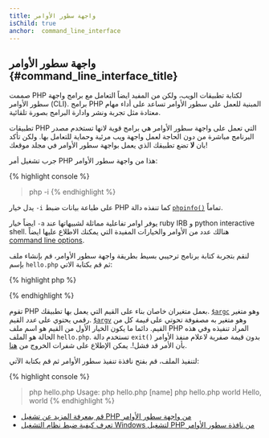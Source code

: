 ```yaml
---
title: واجهة سطور الأوامر
isChild: true
anchor:  command_line_interface
---
```


## واجهة سطور الأوامر {#command_line_interface_title}

صممت PHP لكتابة تطبيقات الويب، ولكن من المفيد ايضاً التعامل مع برامج واجهة سطور الأوامر (CLI).
برامج PHP المبنية للعمل على سطور الأوامر تساعد على أداء مهام معتادة مثل تجربة ونشر وادارة البرامج بصورة تلقائية.

تطبيقات PHP التي تعمل على واجهة سطور الأوامر هي برامج قوية لانها تستخدم مصدر البرنامج مباشرة من دون الحاجة لعمل واجهة
ويب مرئية وحماية للتعامل بها. ولكن تأكد بان **لا** تضع تطبيقك الذي يعمل بواجهة سطور الأوامر في مجلد موقعك!

جرب تشغيل أمر PHP هذا من واجهة سطور الأوامر:

{% highlight console %}
> php -i
{% endhighlight %}

يدل خيار `-i` على طباعة بيانات ضبط PHP كما تنفذه دالة [`phpinfo()`][phpinfo] تماماً.

ايضاً خيار `-a` يوفر اوامر تفاعلية مماثلة لشبيهاتها عند ruby IRB و python interactive shell. هنالك عدد من الأوامر والخيارات المفيدة
التي يمكنك الاطلاع عليها ايضاً [command line options][cli-options].

لنقم بتجربة كتابة برنامج ترحيبي بسيط بطريقة واجهة سطور الأوامر، قم بإنشاء ملف بإسم `hello.php` ثم قم بكتابة الاتي:

{% highlight php %}
<?php
if ($argc !== 2) {
    echo "Usage: php hello.php [name].\n";
    exit(1);
}
$name = $argv[1];
echo "Hello, $name\n";
?>
{% endhighlight %}

تقوم PHP بعمل متغيران خاصان بناء على القيم التي يعمل بها تطبيقك.
[`$argc`][argc] وهو متغير رقمي يحتوي على *عدد* القيم.
[`$argv`][argv] وهو متغير به مصفوفة تحوتي على *قيمة* كل من القيم.
دائما ما يكون الخيار الأول من القيم هو اسم ملف PHP المراد تنفيذه وفي هذه الحالة هو الملف `hello.php`.
تستخدم دالة `exit()` بدون قيمة صفرية لاعلام منفذ الأوامر بأن الأمر قد فشل!.
يمكن الإطلاع على شفرات الخروج من [هنا][exit-codes].

لتنفيذ الملف، قم بفتح نافذة تنفيذ سطور الأوامر ثم قم بكتابة الآتي:

{% highlight console %}
> php hello.php
Usage: php hello.php [name]
> php hello.php world
Hello, world
{% endhighlight %}


 * [قم بمعرفة المزيد عن تشغيل PHP من واجهة سطور الأوامر][php-cli]
 * [تعرف كيفية ضبط نظام التشغيل Windows لتشغيل PHP من نافذة سطور الأوامر][php-cli-windows]


[phpinfo]: http://php.net/function.phpinfo
[cli-options]: http://php.net/features.commandline.options
[argc]: http://php.net/reserved.variables.argc
[argv]: http://php.net/reserved.variables.argv
[exit-codes]: http://www.gsp.com/cgi-bin/man.cgi?section=3&amp;topic=sysexits
[php-cli]: http://php.net/features.commandline
[php-cli-windows]: http://php.net/install.windows.commandline
